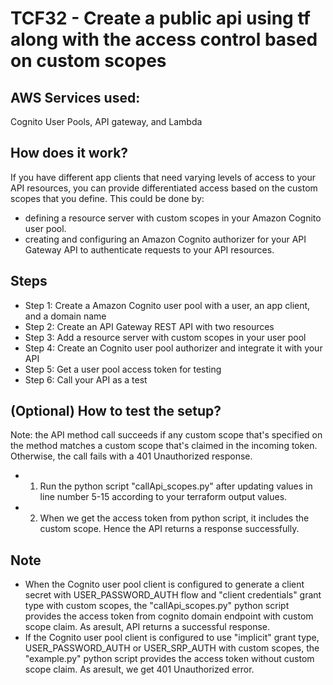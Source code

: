 # TCF32 - Create a public api using tf along with the access control based on custom scopes

## AWS Services used:
Cognito User Pools, API gateway, and Lambda

## How does it work?
If you have different app clients that need varying levels of access to your API resources, you can provide differentiated access based on the custom scopes that you define. This could be done by: 
- defining a resource server with custom scopes in your Amazon Cognito user pool. 
- creating and configuring an Amazon Cognito authorizer for your API Gateway API to authenticate requests to your API resources.

## Steps
- Step 1: Create a Amazon Cognito user pool with a user, an app client, and a domain name
- Step 2: Create an API Gateway REST API with two resources
- Step 3: Add a resource server with custom scopes in your user pool
- Step 4: Create an Cognito user pool authorizer and integrate it with your API
- Step 5: Get a user pool access token for testing
- Step 6: Call your API as a test

## (Optional) How to test the setup?
Note: the API method call succeeds if any custom scope that's specified on the method matches a custom scope that's claimed in the incoming token. Otherwise, the call fails with a 401 Unauthorized response.

- 1. Run the python script "callApi_scopes.py" after updating values in line number 5-15 according to your terraform output values. 
- 2. When we get the access token from python script, it includes the custom scope. Hence the API returns a response successfully.

## Note
- When the Cognito user pool client is configured to generate a client secret with USER_PASSWORD_AUTH flow and "client credentials" grant type with custom scopes, the "callApi_scopes.py" python script provides the access token from cognito domain endpoint with custom scope claim. As aresult, API returns a successful response.
- If the Cognito user pool client is configured to use "implicit" grant type, USER_PASSWORD_AUTH or USER_SRP_AUTH with custom scopes, the "example.py" python script provides the access token without custom scope claim. As aresult, we get 401 Unauthorized error.